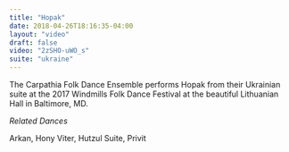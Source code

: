 ```yaml
---
title: "Hopak"
date: 2018-04-26T18:16:35-04:00
layout: "video"
draft: false
video: "2zSHO-uWO_s"
suite: "ukraine"
---
```


The Carpathia Folk Dance Ensemble performs Hopak from their Ukrainian suite at the 2017 Windmills Folk Dance Festival at the beautiful Lithuanian Hall in Baltimore, MD.

*Related Dances*

Arkan, Hony Viter, Hutzul Suite, Privit

